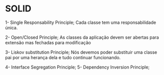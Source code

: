 # SOLID

1- Single Responsability Principle;
    Cada classe tem uma responsabilidade única.

2- Open/Closed Principle;
    As classes da aplicação devem ser abertas para extensão mas fechadas para modificação

3- Liskov substitution Principle;
    Nós devemos poder substituir uma classe pai por uma herança dela e tudo continuar funcionando.

4- Interface Segregation Principle;
5- Dependency Inversion Principle;
